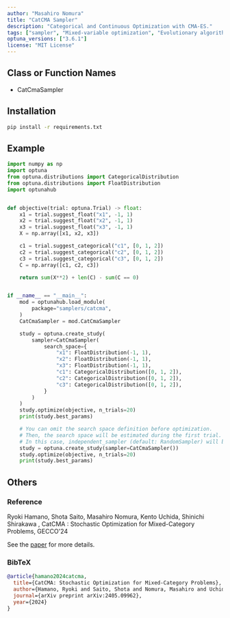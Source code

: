 ```yaml
---
author: "Masahiro Nomura"
title: "CatCMA Sampler"
description: "Categorical and Continuous Optimization with CMA-ES."
tags: ["sampler", "Mixed-variable optimization", "Evolutionary algorithms", "CMA-ES"]
optuna_versions: ["3.6.1"]
license: "MIT License"
---
```


## Class or Function Names
- CatCmaSampler

## Installation
```bash
pip install -r requirements.txt
```

## Example
```python
import numpy as np
import optuna
from optuna.distributions import CategoricalDistribution
from optuna.distributions import FloatDistribution
import optunahub


def objective(trial: optuna.Trial) -> float:
    x1 = trial.suggest_float("x1", -1, 1)
    x2 = trial.suggest_float("x2", -1, 1)
    x3 = trial.suggest_float("x3", -1, 1)
    X = np.array([x1, x2, x3])

    c1 = trial.suggest_categorical("c1", [0, 1, 2])
    c2 = trial.suggest_categorical("c2", [0, 1, 2])
    c3 = trial.suggest_categorical("c3", [0, 1, 2])
    C = np.array([c1, c2, c3])

    return sum(X**2) + len(C) - sum(C == 0)


if __name__ == "__main__":
    mod = optunahub.load_module(
        package="samplers/catcma",
    )
    CatCmaSampler = mod.CatCmaSampler

    study = optuna.create_study(
        sampler=CatCmaSampler(
            search_space={
                "x1": FloatDistribution(-1, 1),
                "x2": FloatDistribution(-1, 1),
                "x3": FloatDistribution(-1, 1),
                "c1": CategoricalDistribution([0, 1, 2]),
                "c2": CategoricalDistribution([0, 1, 2]),
                "c3": CategoricalDistribution([0, 1, 2]),
            }
        )
    )
    study.optimize(objective, n_trials=20)
    print(study.best_params)

    # You can omit the search space definition before optimization.
    # Then, the search space will be estimated during the first trial.
    # In this case, independent_sampler (default: RandomSampler) will be used instead of the CatCma algorithm for the first trial.
    study = optuna.create_study(sampler=CatCmaSampler())
    study.optimize(objective, n_trials=20)
    print(study.best_params)
```

## Others

### Reference

Ryoki Hamano, Shota Saito, Masahiro Nomura, Kento Uchida, Shinichi Shirakawa , CatCMA : Stochastic Optimization for Mixed-Category Problems, GECCO'24

See the [paper](https://arxiv.org/abs/2405.09962) for more details.


### BibTeX
```bibtex
@article{hamano2024catcma,
  title={CatCMA: Stochastic Optimization for Mixed-Category Problems},
  author={Hamano, Ryoki and Saito, Shota and Nomura, Masahiro and Uchida, Kento and Shirakawa, Shinichi},
  journal={arXiv preprint arXiv:2405.09962},
  year={2024}
}
```


